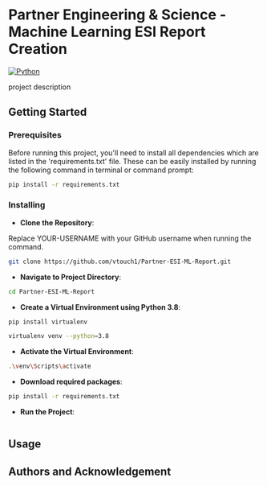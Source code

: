 # Partner Engineering & Science - Machine Learning ESI Report Creation
[![Python](https://img.shields.io/badge/Python-%233776AB.svg?style=flat&logo=Python&logoColor=white)](https://www.python.org/)

project description

## Getting Started
### Prerequisites
Before running this project, you'll need to install all dependencies which are listed in the 'requirements.txt' file. These can be easily installed by running the following command in terminal or command prompt: 
```bash
pip install -r requirements.txt
```

### Installing
- **Clone the Repository**: 

Replace YOUR-USERNAME with your GitHub username when running the command.
```bash
git clone https://github.com/vtouch1/Partner-ESI-ML-Report.git
```
- **Navigate to Project Directory**: 
```bash
cd Partner-ESI-ML-Report
```
- **Create a Virtual Environment using Python 3.8**: 
```bash
pip install virtualenv
```
```bash
virtualenv venv --python=3.8
```
- **Activate the Virtual Environment**: 
```bash
.\venv\Scripts\activate
```
- **Download required packages**: 
```bash
pip install -r requirements.txt
```
- **Run the Project**: 
```bash

```

## Usage

## Authors and Acknowledgement
